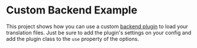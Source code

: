 # Custom Backend Example

This project shows how you can use a custom [backend plugin](https://www.i18next.com/overview/plugins-and-utils) to load your translation files. Just be sure to add the plugin's settings on your config and add the plugin class to the `use` property of the options.
